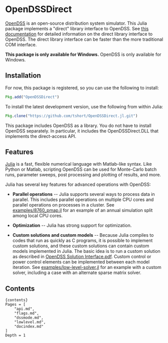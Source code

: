 # OpenDSSDirect

[OpenDSS](http://smartgrid.epri.com/SimulationTool.aspx) is an open-source
distribution system simulator. This Julia package implements a "direct" library
interface to OpenDSS. See [this
documentation](http://svn.code.sf.net/p/electricdss/code/trunk/Distrib/Doc/OpenDSS_Direct_DLL.pdf)
for detailed information on the direct library interface to OpenDSS. The direct
library interface can be faster than the more traditional COM interface.

**This package is only available for Windows.** OpenDSS is only available for
Windows.

## Installation

For now, this package is registered, so you can use the following to install:

```julia 
Pkg.add("OpenDSSDirect")
```

To install the latest development version, use the following from within Julia:

```julia 
Pkg.clone("https://github.com/tshort/OpenDSSDirect.jl.git")
```

This package includes OpenDSS as a library. You do not have to install OpenDSS
separately. In particular, it includes the OpenDSSDirect.DLL that implements
the direct-access API.

## Features

[Julia](http://julialang.org/) is a fast, flexible numerical language with
Matlab-like syntax. Like Python or Matlab, scripting OpenDSS can be used for 
Monte-Carlo batch runs, parameter sweeps, post processing and plotting of 
results, and more. 

Julia has several key features for advanced operations with OpenDSS:

* **Parallel operations** -- Julia supports several ways to process data in 
  parallel. This includes parallel operations on multiple CPU cores and 
  parallel operations on processes in a cluster. See 
  [examples/8760_pmap.jl](https://github.com/tshort/OpenDSSDirect.jl/blob/master/examples/8760_pmap.jl) 
  for an example of an annual simulation split among local CPU cores.

* **Optimization** -- Julia has strong support for optimization.

* **Custom solutions and custom models** -- Because Julia compiles to codes 
  that run as quickly as C programs, it is possible to implement custom
  solutions, and these custom solutions can contain custom models implemented
  in Julia. The basic idea is to run a custom solution as described in 
  [OpenDSS Solution Interface.pdf](http://svn.code.sf.net/p/electricdss/code/trunk/Distrib/Doc/OpenDSS%20Solution%20Interface.pdf).
  Custom control or power control elements can be implemented between each
  model iteration. See 
  [examples/low-level-solver.jl](https://github.com/tshort/OpenDSSDirect.jl/blob/master/examples/low-level-solver.jl) 
  for an example with a custom solver, including a case with an alternate sparse
  matrix solver.

## Contents

    {contents}
    Pages = [
        "api.md",
        "flags.md",
        "dssmode.md",
        "lowlevel.md",
        "docindex.md"
    ]
    Depth = 1

